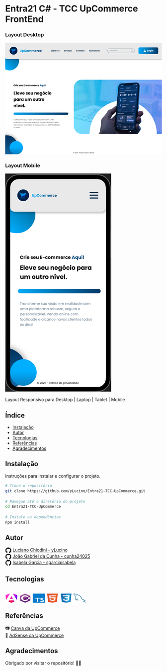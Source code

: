 

# Entra21 C# - TCC UpCommerce FrontEnd

### Layout Desktop
<img src="./src/assets/images/Preview/Desktop.png" alt="imagem do projeto final Desktop">

### Layout Mobile
<img src="./src/assets/images/Preview/Mobile.png" alt="imagem do projeto final Mobile">

Layout Responsivo para Desktop | Laptop | Tablet | Mobile

## Índice

- [Instalação](#instalação)
- [Autor](#autor)
- [Tecnologias](#tecnologias)
- [Referências](#referências)
- [Agradecimentos](#agradecimentos)

## Instalação

Instruções para instalar e configurar o projeto.

```sh
# Clone o repositório
git clone https://github.com/yLucino/Entra21-TCC-UpCommerce.git

# Navegue até o diretório do projeto
cd Entra21-TCC-UpCommerce

# Instale as dependências
npm install
```

## Autor

<div style="display: inline_block">
  <img align="center" alt="GitHub" height="20" width="20" src="https://raw.githubusercontent.com/devicons/devicon/master/icons/github/github-original.svg">
  <a href="https://www.github.com/yLucino" target="_blank">Luciano Chiodini - yLucino</a><br>

  <img align="center" alt="GitHub" height="20" width="20" src="https://raw.githubusercontent.com/devicons/devicon/master/icons/github/github-original.svg">
  <a href="https://www.github.com/cunha24025" target="_blank">João Gabriel da Cunha - cunha24025</a><br>
  
  <img align="center" alt="GitHub" height="20" width="20" src="https://raw.githubusercontent.com/devicons/devicon/master/icons/github/github-original.svg">
  <a href="https://www.github.com/sgarciaisabela" target="_blank">Isabela Garcia - sgarciaisabela</a>
</div>

## Tecnologias

<div style="display: inline_block"><br>
  <img align="center" alt="Angular" height="30" width="40" src="https://raw.githubusercontent.com/devicons/devicon/master/icons/angular/angular-original.svg">
  <img align="center" alt="C#" height="30" width="40" src="https://raw.githubusercontent.com/devicons/devicon/master/icons/csharp/csharp-original.svg">
  <img align="center" alt="Ts" height="30" width="40" src="https://raw.githubusercontent.com/devicons/devicon/master/icons/typescript/typescript-plain.svg">
  <img align="center" alt="HTML" height="30" width="40" src="https://raw.githubusercontent.com/devicons/devicon/master/icons/html5/html5-original.svg">
  <img align="center" alt="CSS" height="30" width="40" src="https://raw.githubusercontent.com/devicons/devicon/master/icons/css3/css3-original.svg">
  <img align="center" alt="MYSQL" height="30" width="40" src="https://raw.githubusercontent.com/devicons/devicon/master/icons/mysql/mysql-original.svg">
</div>

## Referências

📷 <a href="https://www.github.com/sgarciaisabela" target="_blank">Canva da UpCommerce</a><br>
🎥 <a href="https://www.github.com/sgarciaisabela" target="_blank">AdSense da UpCommerce</a><br>

## Agradecimentos

Obrigado por visitar o repositório! 🙂🫡
